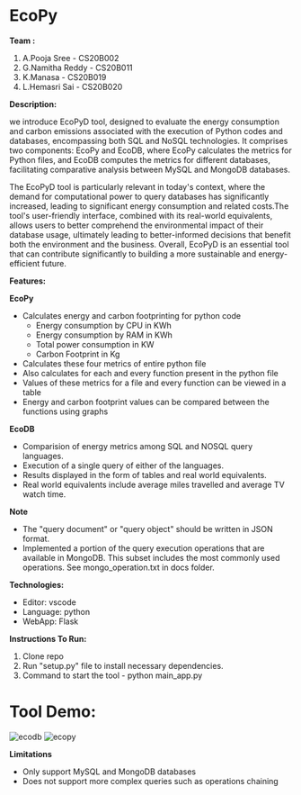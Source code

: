 # EcoPy
**Team :**
1. A.Pooja Sree - CS20B002
2. G.Namitha Reddy - CS20B011
3. K.Manasa - CS20B019
4. L.Hemasri Sai - CS20B020

**Description:** 

we introduce EcoPyD tool, designed to evaluate the energy consumption and carbon emissions associated with the execution of Python codes and databases, encompassing both SQL and NoSQL technologies. It comprises two components: EcoPy and EcoDB, where EcoPy calculates the metrics for Python files, and EcoDB computes the metrics for different databases, facilitating comparative analysis between MySQL and MongoDB databases.

The EcoPyD tool is particularly relevant in today's context, where the demand for computational power to query databases has significantly increased, leading to significant energy consumption and related costs.The tool's user-friendly interface, combined with its real-world equivalents, allows users to better comprehend the environmental impact of their database usage, ultimately leading to better-informed decisions that benefit both the environment and the business. Overall, EcoPyD is an essential tool that can contribute significantly to building a more sustainable and energy-efficient future.

  
**Features:**


**EcoPy**
* Calculates energy and carbon footprinting for python code
    - Energy consumption by CPU in KWh
    - Energy consumption by RAM in KWh
    - Total power consumption in KW
    - Carbon Footprint in Kg
* Calculates these four metrics of entire python file
* Also calculates for each and every function present in the python file
* Values of these metrics for a file and every function can be viewed in a table
* Energy and carbon footprint values can be compared between the functions using graphs

**EcoDB**
* Comparision of energy metrics among SQL and NOSQL query languages.
* Execution of a single query of either of the languages.
* Results displayed in the form of tables and real world equivalents.
* Real world equivalents include average miles travelled and average TV watch time.

**Note**
* The "query document" or "query object" should be written in JSON format.
* Implemented a portion of the query execution operations that are available in MongoDB. This subset includes the most commonly used operations. See mongo_operation.txt in docs folder.

**Technologies:**  
* Editor: vscode
* Language: python
* WebApp: Flask

**Instructions To Run:**  
1) Clone repo   
2) Run "setup.py" file to install necessary dependencies. 
3) Command to start the tool - python main_app.py  

# Tool Demo:
![ecodb](https://user-images.githubusercontent.com/84029615/233855298-259bc677-0ec3-4d6d-9415-b41b25d54037.png)
![ecopy](https://user-images.githubusercontent.com/84029615/233855300-5f45e11f-adde-43fc-bbcc-c6b06fbdc73f.png)

**Limitations**
 * Only support MySQL and MongoDB databases
 * Does not support more complex queries such as operations chaining 